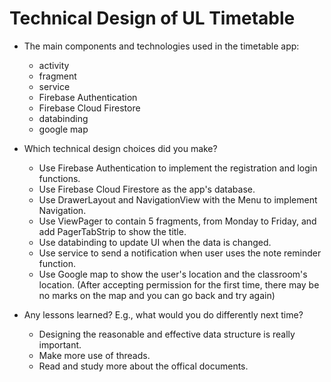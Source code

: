 # Technical Design of UL Timetable
* The main components and technologies used in the timetable app:
  * activity
  * fragment
  * service
  * Firebase Authentication
  * Firebase Cloud Firestore
  * databinding
  * google map

* Which technical design choices did you make?
  * Use Firebase Authentication to implement the registration and login functions.
  * Use Firebase Cloud Firestore as the app's database.
  * Use DrawerLayout and NavigationView with the Menu to implement Navigation.
  * Use ViewPager to contain 5 fragments, from Monday to Friday, and add PagerTabStrip to show the title.
  * Use databinding to update UI when the data is changed.
  * Use service to send a notification when user uses the note reminder function. 
  * Use Google map to show the user's location and the classroom's location. (After accepting permission for the first time, there may be no marks on the map and you can go back and try again)

* Any lessons learned? E.g., what would you do differently next time?
  * Designing the reasonable and effective data structure is really important.
  * Make more use of threads.
  * Read and study more about the offical documents.
